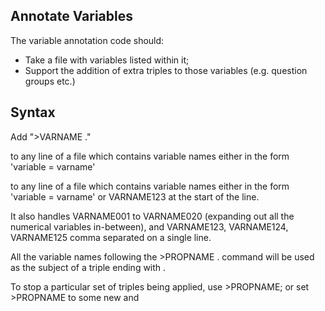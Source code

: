 ## Annotate Variables

The variable annotation code should:

* Take a file with variables listed within it;
* Support the addition of extra triples to those variables (e.g. question groups etc.)

## Syntax

Add ">VARNAME <predicate> <object>."

to any line of a file which contains variable names either in the form 'variable = varname'

to any line of a file which contains variable names either in the form 'variable = varname' or VARNAME123 at the start of the line.

It also handles VARNAME001 to VARNAME020 (expanding out all the numerical variables in-between), and VARNAME123, VARNAME124, VARNAME125 comma separated on a single line. 

All the variable names following the >PROPNAME <predicate> <object>. command will be used as the subject of a triple ending with <predicate> <object>. 
	
To stop a particular set of triples being applied, use >PROPNAME; or set >PROPNAME to some new <predicate> and <object> values. 

### Helper Scripts
The word-mac-scripts.txt file gives an example of mac script for MS Word on Mac for search and replace over heading lines in a file.

(Note, these scripts are very blunt and output should be checked. Often text in a string will be replaced, however, as the script only looks for > values at the start of a line and is only concerned with variable names we can ignore this.)

These scripts were originally written using URIs that are now depreciated. The script 'sed-modify-URIs' uses sed to replace outdated URIS.

Run this in the input directory with:

../../scripts/sed-modify-URIs 

To ensure sub-sections do not overide other sections you can then use:

sed -i '' -f ../../scripts/sed-add-subsection-breaks *.txt


### ToDo

* Re-mark-up files with '>LEVEL <yls:roundThreeDataLevel> <yls:childLevel>.' or '>LEVEL <yls:roundThreeDataLevel> <yls:householdLevel>.'

* Re-mark-up sections at child level that repeat sections from the Household Level / add correct section headings. 

